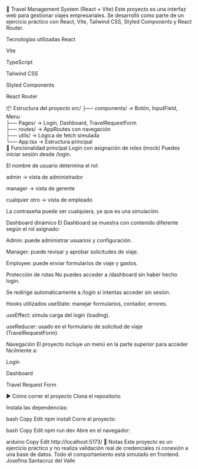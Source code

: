 🚀 Travel Management System (React + Vite)
Este proyecto es una interfaz web para gestionar viajes empresariales. Se desarrolló como parte de un ejercicio práctico con React, Vite, Tailwind CSS, Styled Components y React Router.

Tecnologías utilizadas
React

Vite

TypeScript

Tailwind CSS

Styled Components

React Router

📦 Estructura del proyecto
src/
├── components/          → Botón, InputField, Menu  
├── Pages/               → Login, Dashboard, TravelRequestForm  
├── routes/              → AppRoutes con navegación  
├── utils/               → Lógica de fetch simulada  
└── App.tsx              → Estructura principal  
🔐 Funcionalidad principal
Login con asignación de roles (mock)
Puedes iniciar sesión desde /login.

El nombre de usuario determina el rol:

admin → vista de administrador

manager → vista de gerente

cualquier otro → vista de empleado

La contraseña puede ser cualquiera, ya que es una simulación.

Dashboard dinámico
El Dashboard se muestra con contenido diferente según el rol asignado:

Admin: puede administrar usuarios y configuración.

Manager: puede revisar y aprobar solicitudes de viaje.

Employee: puede enviar formularios de viaje y gastos.

Protección de rutas
No puedes acceder a /dashboard sin haber hecho login.

Se redirige automáticamente a /login si intentas acceder sin sesión.

Hooks utilizados
useState: manejar formularios, contador, errores.

useEffect: simula carga del login (loading).

useReducer: usado en el formulario de solicitud de viaje (TravelRequestForm).

Navegación
El proyecto incluye un menú en la parte superior para acceder fácilmente a:

Login

Dashboard

Travel Request Form

▶️ Cómo correr el proyecto
Clona el repositorio

Instala las dependencias:

bash
Copy
Edit
npm install
Corre el proyecto:

bash
Copy
Edit
npm run dev
Abre en el navegador:

arduino
Copy
Edit
http://localhost:5173/
📌 Notas
Este proyecto es un ejercicio práctico y no realiza validación real de credenciales ni conexión a una base de datos. Todo el comportamiento está simulado en frontend.
Josefina Santacruz del Valle

